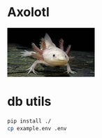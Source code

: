 # Axolotl
<img src="resources/images/ax.jpeg" align="center" width="200">

# db utils
```bash
pip install ./
cp example.env .env
```